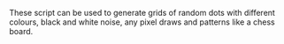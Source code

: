 These script can be used to generate grids of random dots with different colours, black and white noise, any pixel draws and patterns like a chess board.